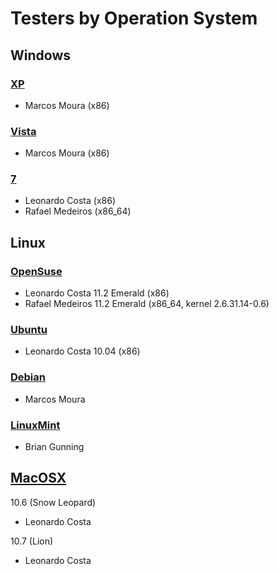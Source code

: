 # Testers by Operation System #

## Windows ##
### <a href='http://www.microsoft.com/brasil/windows/windows-xp/'>XP</a> ###
  * Marcos Moura (x86)

### <a href='http://windows.microsoft.com/en-US/windows-vista/products/home'>Vista</a> ###
  * Marcos Moura (x86)

### <a href='http://www.microsoft.com/windows/windows-7/default.aspx'>7</a> ###
  * Leonardo Costa (x86)
  * Rafael Medeiros (x86\_64)

## Linux ##
### <a href='http://www.opensuse.org/pt-br/'>OpenSuse</a> ###
  * Leonardo Costa 11.2 Emerald (x86)
  * Rafael Medeiros 11.2 Emerald (x86\_64, kernel 2.6.31.14-0.6)

### <a href='http://www.ubuntu.com'>Ubuntu</a> ###
  * Leonardo Costa 10.04 (x86)

### <a href='http://www.debian.org/'>Debian</a> ###
  * Marcos Moura

### [LinuxMint](http://www.linuxmint.com) ###
  * Brian Gunning

## <a href='http://www.apple.com/macosx/'>MacOSX</a> ##
10.6 (Snow Leopard)
  * Leonardo Costa

10.7 (Lion)
  * Leonardo Costa